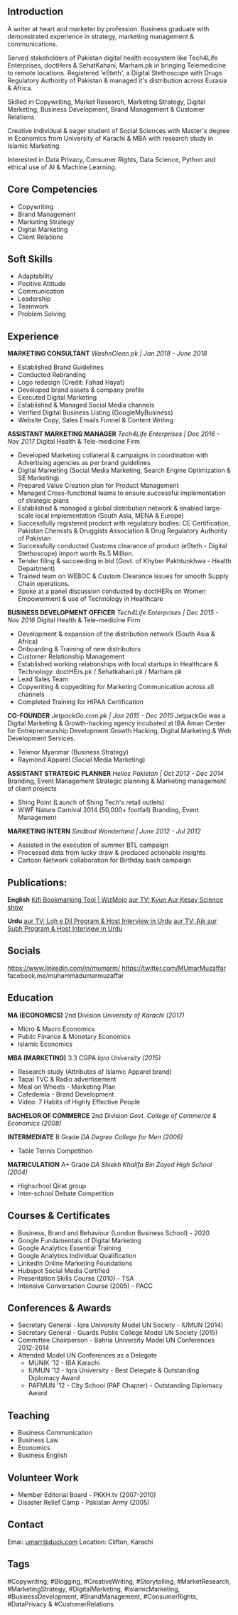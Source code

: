 ## Introduction
A writer at heart and marketer by profession. Business graduate with demonstrated experience in strategy, marketing management & communications.

Served stakeholders of Pakistan digital health ecosystem like Tech4Life Enterprises, doctHers & SehatKahani, Marham.pk in bringing Telemedicine to remote locations. Registered 'eSteth', a Digital Stethoscope with Drugs Regulatory Authority of Pakistan & managed it's distribution across Eurasia & Africa.

Skilled in Copywriting, Market Research, Marketing Strategy, Digital Marketing, Business Development, Brand Management & Customer Relations.

Creative individual & eager student of Social Sciences with Master's degree in Economics from University of Karachi & MBA with research study in Islamic Marketing.

Interested in Data Privacy, Consumer Rights, Data Science, Python and ethical use of AI & Machine Learning.

## Core Competencies
- Copywriting
- Brand Management
- Marketing Strategy
- Digital Marketing
- Client Relations

## Soft Skills
- Adaptability
- Positive Attitude
- Communication
- Leadership
- Teamwork
- Problem Solving

## Experience

**MARKETING CONSULTANT**
*WashnClean.pk | Jan 2018 - June 2018*
- Established Brand Guidelines
- Conducted Rebranding
- Logo redesign (Credit: Fahad Hayat)
- Developed brand assets & company profile
- Executed Digital Marketing
- Established & Managed Social Media channels
- Verified Digital Business Listing (GoogleMyBusiness)
- Website Copy, Sales Emails Funnel & Content Writing

**ASSISTANT MARKETING MANAGER**
*Tech4Life Enterprises | Dec 2016 - Nov 2017*
Digital Health & Tele-medicine Firm
- Developed Marketing collateral & campaigns in coordination with Advertising agencies as per brand guidelines
- Digital Marketing (Social Media Marketing, Search Engine Optimization & SE Marketing)
- Prepared Value Creation plan for Product Management
- Managed Cross-functional teams to ensure successful implementation of strategic plans
- Established & managed a global distribution network & enabled large-scale local implementation (South Asia, MENA & Europe)
- Successfully registered product with regulatory bodies: CE Certification, Pakistan Chemists & Druggists Association & Drug Regulatory Authority of Pakistan
- Successfully conducted Customs clearance of product (eSteth - Digital Stethoscope) import worth Rs.5 Million.
- Tender filing & succeeding in bid (Govt. of Khyber Pakhtunkhwa - Health Department)
- Trained team on WEBOC & Custom Clearance issues for smooth Supply Chain operations.
- Spoke at a panel discussion conducted by doctHERs on Women Empowerment & use of Technology in Healthcare

**BUSINESS DEVELOPMENT OFFICER**
*Tech4Life Enterprises | Dec 2015 - Nov 2016*
Digital Health & Tele-medicine Firm
- Development & expansion of the distribution network (South Asia & Africa)
- Onboarding & Training of new distributors
- Customer Relationship Management
- Established working relationships with local startups in Healthcare & Technology: doctHErs.pk / Sehatkahani.pk / Marham.pk
- Lead Sales Team
- Copywriting & copyediting for Marketing Communication across all channels
- Completed Training for HIPAA Certification

**CO-FOUNDER**
*JetpackGo.com.pk | Jan 2015 - Dec 2015*
JetpackGo was a Digital Marketing & Growth-hacking agency incubated at IBA Aman Center for Entrepreneurship Development
Growth Hacking, Digital Marketing & Web Development Services.
- Telenor Myanmar (Business Strategy)
- Raymond Apparel (Social Media Marketing) 

**ASSISTANT STRATEGIC PLANNER**
*Helios Pakistan | Oct 2013 - Dec 2014*
Branding, Event Management
Strategic planning & Marketing management of client projects
- Shing Point (Launch of Shing Tech's retail outlets)
- WWF Nature Carnival 2014 (50,000+ footfall) Branding, Event Management

**MARKETING INTERN**
*Sindbad Wonderland | June 2012 - Jul 2012*
- Assisted in the execution of summer BTL campaign
- Processed data from lucky draw & produced actionable insights
- Cartoon Network collaboration for Birthday bash campaign


## Publications:

**English**
[Kifi Bookmarking Tool | WizMojo](https://wizmojo.com/kifi-turns-bookmarking-into-collective-learning/)
[aur TV: Kyun Aur Kesay Science show](https://dnd.com.pk/kyun-aur-kesay-show/261979)

**Urdu**
[aur TV: Loh e Dil Program & Host Interview in Urdu](https://khabarnamay.com/2022/03/03/%d9%84%d9%88%d8%ad-%d9%90%d8%af%d9%84/)
[aur TV: Aik aur Subh Program & Host Interview  in Urdu](http://drtnews.com/ur/archives/8955)

## Socials
https://www.linkedin.com/in/mumarm/
https://twitter.com/MUmarMuzaffar
facebook.me/muhammadumarmuzaffar

## Education

**MA (ECONOMICS)** 2nd Division
*University of Karachi (2017)*
- Micro & Macro Economics
- Public Finance & Monetary Economics
- Islamic Economics

**MBA (MARKETING)** 3.3 CGPA
*Iqra University (2015)*
- Research study (Attributes of Islamic Apparel brand)
- Tapal TVC & Radio advertisement
- Meal on Wheels - Marketing Plan
- Cafedemia - Brand Development
- Video: 7 Habits of Highly Effective People

**BACHELOR OF COMMERCE** 2nd Division
*Govt. College of Commerce & Economics (2008)*

**INTERMEDIATE** B Grade
*DA Degree College for Men (2006)*
- Table Tennis Competition

**MATRICULATION** A+ Grade
*DA Shiekh Khalifa Bin Zayed High School (2004)*
- Highschool Qirat group
- Inter-school Debate Competition

## Courses & Certificates
- Business, Brand and Behaviour (London Business School) - 2020
- Google Fundamentals of Digital Marketing
- Google Analytics Essential Training
- Google Analytics Individual Qualification
- LinkedIn Online Marketing Foundations
- Hubspot Social Media Certified
- Presentation Skills Course (2010) - TSA
- Intensive Conversation Course (2005) - PACC

## Conferences & Awards
- Secretary General - Iqra University Model UN Society - IUMUN (2014)
- Secretary General - Guards Public College Model UN Society (2015)
- Committee Chairperson - Bahria University Model UN Conferences 2012-2014
- Attended Model UN Conferences as a Delegate
	- MUNIK '12 - IBA Karachi
	- IUMUN '12 - Iqra University - Best Delegate & Outstanding Diplomacy Award
	- PAFMUN '12 - City School (PAF Chapter) - Outstanding Diplomacy Award

## Teaching
- Business Communication
- Business Law
- Economics
- Business English

## Volunteer Work

- Member Editorial Board - PKKH.tv (2007-2010)
- Disaster Relief Camp - Pakistan Army (2005)

## Contact
Emai: umarr@duck.com
Location: Clifton, Karachi


## Tags
#Copywriting, #Blogging, #CreativeWriting, #Storytelling, #MarketResearch, #MarketingStrategy, #DigitalMarketing, #IslamicMarketing, #BusinessDevelopment, #BrandManagement, #ConsumerRights, #DataPrivacy & #CustomerRelations